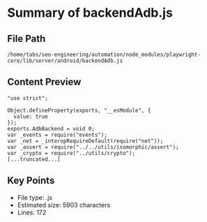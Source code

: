 # Summary of backendAdb.js
  
## File Path
`/home/tabs/seo-engineering/automation/node_modules/playwright-core/lib/server/android/backendAdb.js`

## Content Preview
```
"use strict";

Object.defineProperty(exports, "__esModule", {
  value: true
});
exports.AdbBackend = void 0;
var _events = require("events");
var _net = _interopRequireDefault(require("net"));
var _assert = require("../../utils/isomorphic/assert");
var _crypto = require("../utils/crypto");
[...truncated...]
```

## Key Points
- File type: .js
- Estimated size: 5903 characters
- Lines: 172
